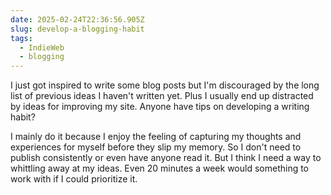 ```yaml
---
date: 2025-02-24T22:36:56.905Z
slug: develop-a-blogging-habit
tags:
  - IndieWeb
  - blogging
---
```


I just got inspired to write some blog posts but I'm discouraged by the long list of previous ideas I haven't written yet. Plus I usually end up distracted by ideas for improving my site. Anyone have tips on developing a writing habit?

I mainly do it because I enjoy the feeling of capturing my thoughts and experiences for myself before they slip my memory. So I don't need to publish consistently or even have anyone read it. But I think I need a way to whittling away at my ideas. Even 20 minutes a week would something to work with if I could prioritize it.

